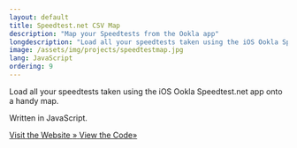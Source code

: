 ```yaml
---
layout: default
title: Speedtest.net CSV Map
description: "Map your Speedtests from the Ookla app"
longdescription: "Load all your speedtests taken using the iOS Ookla Speedtest.net app onto a handy map."
image: /assets/img/projects/speedtestmap.jpg
lang: JavaScript
ordering: 9
---
```


Load all your speedtests taken using the iOS Ookla Speedtest.net app onto a handy map.

Written in <i class="fab fa-js-square" aria-hidden="true"></i> JavaScript.

<div>
<a href="/speedtestdotnetcsvmap" class="button">
    <i class="fas fa-globe fa-fw"></i> Visit the Website <span class="moving-icon" aria-hidden="true">&raquo;</span>
</a>

<a href="https://github.com/#GITHUB#/speedtestdotnetcsvmap" class="button">
    <i class="fas fa-file-code fa-fw"></i> View the Code<span class="moving-icon" aria-hidden="true">&raquo;</span>
</a>
</div>